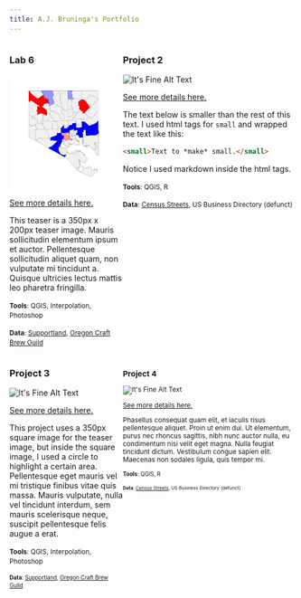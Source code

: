 ```yaml
---
title: A.J. Bruninga's Portfolio
---
```

<!--This is the first row of projects -->
<div style="display:table-row; width:100%; table-layout: fixed">
<div style="display: table-cell; width:370px; margin-right:3px" markdown="1">

### Lab 6 

![It's Fine Alt Text](bruninga_lab_6/l6_teaser.png)

[See more details here.](https://ajbruninga.github.io/bruninga_lab_6/bruninga_lab6.html)

This teaser is a 350px x 200px teaser image. Mauris sollicitudin elementum ipsum et auctor. Pellentesque sollicitudin aliquet quam, non vulputate mi tincidunt a. Quisque ultricies lectus mattis leo pharetra fringilla. 

<small>__Tools__: QGIS, Interpolation, Photoshop</small>

<small>__Data__: 
[Supportland](https://supportland.com/), [Oregon Craft Brew Guild](https://oregoncraftbeer.org/guild/)</small>

</div>

<div style="display: table-cell; width:370px" markdown="1">

### Project 2

![It's Fine Alt Text](project2_sfi/p2_teaser.png)

[See more details here.](https://dillonma.github.io/project2_sfi/project2.html)

The text below is smaller than the rest of this text. I used html tags for `small` and wrapped the text like this:

```html
<small>Text to *make* small.</small>
```

Notice I used markdown inside the html tags. 

<small>__Tools__: QGIS, R</small>

<small>__Data__:
[Census Streets](https://www.census.gov/cgi-bin/geo/shapefiles/index.php), US Business Directory (defunct)</small>

</div>
</div>
<!--This is the second row of projects -->
<div style="display:table-row; width:100%; table-layout: fixed">
<div style="display: table-cell; width:370px; margin-right:3px" markdown="1">

### Project 3 

![It's Fine Alt Text](project3_demo/p3_teaser.png)

[See more details here.](https://dillonma.github.io/project1_bamap/project1.html)

This project uses a 350px square image for the teaser image, but inside the square image, I used a circle to highlight a certain area. Pellentesque eget mauris vel mi tristique finibus vitae quis massa. Mauris vulputate, nulla vel tincidunt interdum, sem mauris scelerisque neque, suscipit pellentesque felis augue a erat. 

<small>__Tools__: QGIS, Interpolation, Photoshop

<small>__Data__: 
[Supportland](https://supportland.com/), [Oregon Craft Brew Guild](https://oregoncraftbeer.org/guild/)</small>

</div>

<div style="display: table-cell; width:370px" markdown="1">

### Project 4

![It's Fine Alt Text](project4_demo/p4_teaser.png)

[See more details here.](https://dillonma.github.io/project2_sfi/project2.html)

Phasellus consequat quam elit, et iaculis risus pellentesque aliquet. Proin ut enim dui. Ut elementum, purus nec rhoncus sagittis, nibh nunc auctor nulla, eu condimentum nisi velit eget magna. Nulla feugiat tincidunt dictum. Vestibulum congue sapien elit. Maecenas non sodales ligula, quis tempor mi. 

<small>__Tools__: QGIS, R

<small>__Data__:
[Census Streets](https://www.census.gov/cgi-bin/geo/shapefiles/index.php), US Business Directory (defunct)</small>

</div>
</div>

<!--This is just other markdown -->
